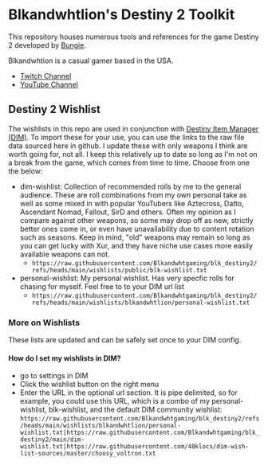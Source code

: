 Blkandwhtlion's Destiny 2 Toolkit
=================================
This repository houses numerous tools and references for the game Destiny 2 developed by [Bungie](http://www.bungie.net/).

Blkandwhtion is a casual gamer based in the USA. 
* [Twitch Channel](https://www.twitch.tv/blkandwhtlion)
* [YouTube Channel](https://www.youtube.com/channel/UC-czRj5tnO-ZQLoAePFXTgQ)

Destiny 2 Wishlist
------------------
The wishlists in this repo are used in conjunction with [Destiny Item Manager (DIM)](https://destinyitemmanager.com/). To import these for your use, you can use the links to the raw file data sourced here in github. I update these with only weapons I think are worth going for, not all. I keep this relatively up to date so long as I'm not on a break from the game, which comes from time to time. Choose from one the below:

* dim-wishlist: Collection of recommended rolls by me to the general audience. These are roll combinations from my own personal take as well as some mixed in with popular YouTubers like Aztecross, Datto, Ascendant Nomad, Fallout, SirD and others. Often my opinion as I compare against other weapons, so some may drop off as new, strictly better ones come in, or even have unavailability due to content rotation such as seasons. Keep in mind, "old" weapons may remain so long as you can get lucky with Xur, and they have niche use cases more easily available weapons can not.
  - ```https://raw.githubusercontent.com/Blkandwhtgaming/blk_destiny2/refs/heads/main/wishlists/public/blk-wishlist.txt```
* personal-wishlist: My personal wishlist. Has very specfic rolls for chasing for myself. Feel free to to your DIM url list
  - ```https://raw.githubusercontent.com/Blkandwhtgaming/blk_destiny2/refs/heads/main/wishlists/blkandwhtlion/personal-wishlist.txt```
  
### More on Wishlists
These lists are updated and can be safely set once to your DIM config.

#### How do I set my wishlists in DIM?
* go to settings in DIM
* Click the wishlist button on the right menu
* Enter the URL in the optional url section. It is pipe delimited, so for example, you could use this URL, which is a combo of my personal-wishlist, blk-wishlist, and the default DIM community wishlist: ```https://raw.githubusercontent.com/Blkandwhtgaming/blk_destiny2/refs/heads/main/wishlists/blkandwhtlion/personal-wishlist.txt|https://raw.githubusercontent.com/Blkandwhtgaming/blk_destiny2/main/dim-wishlist.txt|https://raw.githubusercontent.com/48klocs/dim-wish-list-sources/master/choosy_voltron.txt```
